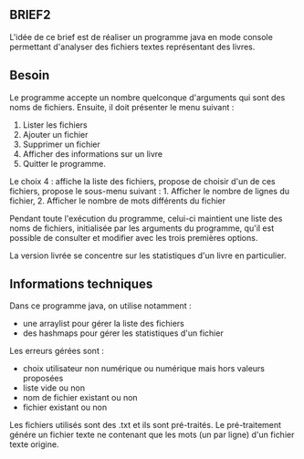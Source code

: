 BRIEF2
------

L'idée de ce brief est de réaliser un programme java en mode console permettant d'analyser des fichiers textes représentant des livres.

Besoin
------
Le programme accepte un nombre quelconque d'arguments qui sont des noms de fichiers. 
Ensuite, il doit présenter le menu suivant :
1. Lister les fichiers 
2. Ajouter un fichier 
3. Supprimer un fichier 
4. Afficher des informations sur un livre 
5. Quitter le programme.

Le choix 4 : affiche la liste des fichiers, propose de choisir d'un de ces fichiers, propose le sous-menu suivant : 1. Afficher le nombre de lignes du fichier, 2. Afficher le nombre de mots différents du fichier

Pendant toute l'exécution du programme, celui-ci maintient une liste des noms de fichiers, initialisée par les arguments du programme, qu'il est possible de consulter et modifier avec les trois premières options.

La version livrée se concentre sur les statistiques d'un livre en particulier.

Informations techniques
-----------------------
Dans ce programme java, on utilise notamment :
* une arraylist pour gérer la liste des fichiers
* des hashmaps pour gérer les statistiques d'un fichier

Les erreurs gérées sont :
* choix utilisateur non numérique ou numérique mais hors valeurs proposées
* liste vide ou non
* nom de fichier existant ou non
* fichier existant ou non

Les fichiers utilisés sont des .txt et ils sont pré-traités.
Le pré-traitement génére un fichier texte ne contenant que les mots (un par ligne) d'un fichier texte origine.
